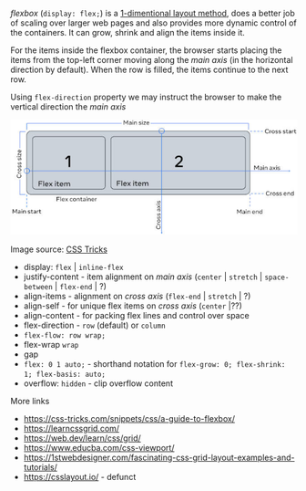 *flexbox* (`display: flex;`) is a [1-dimentional layout method](https://developer.mozilla.org/en-US/docs/Learn_web_development/Core/CSS_layout/Flexbox), does a better job of scaling over larger web pages and also provides more dynamic control of the containers. It can grow, shrink and align the items inside it.

For the items inside the flexbox container, the browser starts placing the items from the top-left corner moving along the *main axis* (in the horizontal direction by default). When the row is filled, the items continue to the next row.

Using `flex-direction` property we may instruct the browser to make the vertical direction the *main axis*

![Flexbox concepts](understand-Flexbox.jpg)

Image source: [CSS Tricks](https://css-tricks.com/snippets/css/a-guide-to-flexbox/#aa-basics-and-terminology)

* display: `flex` | `inline-flex`
* justify-content -  item alignment on *main axis* (`center` | `stretch` | `space-between` | `flex-end` | ?)
* align-items - alignment on *cross axis* (`flex-end` | `stretch` | ?)
* align-self - for unique flex items on *cross axis* (`center` |??)
* align-content - for packing flex lines and control over space
* flex-direction - `row` (default) or `column`
* `flex-flow: row wrap;`
* flex-wrap `wrap`
* gap
* `flex: 0 1 auto;` - shorthand notation for `flex-grow: 0; flex-shrink: 1; flex-basis: auto;`
* overflow: `hidden` - clip overflow content

More links
* https://css-tricks.com/snippets/css/a-guide-to-flexbox/
* https://learncssgrid.com/
* https://web.dev/learn/css/grid/
* https://www.educba.com/css-viewport/
* https://1stwebdesigner.com/fascinating-css-grid-layout-examples-and-tutorials/
* https://csslayout.io/ - defunct
